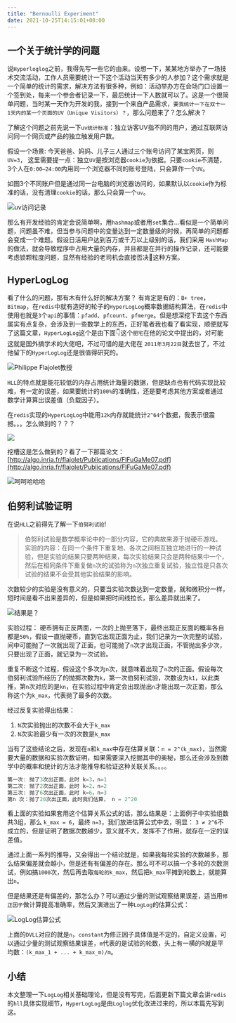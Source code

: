 ```yaml
---
title: "Bernoulli Experiment"
date: 2021-10-25T14:15:01+08:00
---
```


## 一个关于统计学的问题
说`Hyperloglog`之前，我得先写一些它的由来。设想一下，某某地方举办了一场技术交流活动，工作人员需要统计一下这个活动当天有多少的人参加？这个需求就是一个简单的统计的需求，解决方法有很多种，例如：活动举办方在会场门口设置一个签到处，每来一个参会者记录一下，最后统计一下人数就可以了。这是一个很简单问题，当时某一天作为开发的我，接到一个来自产品需求，`要我统计一下在双十一1天内的某一个页面的UV（Unique Visitors）？`，那么问题来了？怎么解决？


了解这个问题之前先说一下`uv统计标准`：独立访客UV指不同的用户，通过互联网访问同一个网页或产品的独立触发用户数。

假设一个场景: 今天爸爸、妈妈、儿子三人通过三个账号访问了某宝网页，则`UV=3`，
这里需要提一点：独立`UV`是按浏览器`cookie`为依据。只要`cookie`不清楚，3个人在`0:00—24:00`内用同一个浏览器不同的账号登陆，只会算作一个`UV`。

如图3个不同账户但是通过同一台电脑的浏览器访问的，如果默认以`cookie`作为标准的话，没有清理`cookie`的话，那么只会算一个`uv`。

![uv访问记录](https://tva1.sinaimg.cn/large/008i3skNgy1gvn6plcne8j60gx0ab0t602.jpg)

那么有开发经验的肯定会说简单啊，用`hashmap`或者用`set`集合...看似是一个简单问题，问题虽不难，但当参与问题中的变量达到一定数量级的时候，再简单的问题都会变成一个难题。假设日活用户达到百万或千万以上级别的话，我们采用 `HashMap` 的做法，就会导致程序中占用大量的内存，并且都是在并行的操作记录，还可能要考虑锁颗粒度问题，显然有经验的老司机会直接否决🙅这种方案。

## HyperLogLog 

看了什么的问题，那有木有什么好的解决方案？ 有肯定是有的：`B+ tree`，`Bitmap`，在`redis`中就有造好的轮子的`HyperLogLog`概率数据结构算法，在`redis`中使用也就是`3`个`api`的事情：`pfadd`、`pfcount`、`pfmerge`。但是想深挖下去这个东西属实有点复杂，会涉及到一些数学上的东西，正好笔者我也看了看实现，顺便就写了这篇文章，`HyperLogLog`这个是由下面👇这个`肥宅`在他的论文中提出的，对可能这就是国外搞学术的大佬吧，不过可惜的是大佬在 `2011年3月22日`就去世了，不过他留下的`HyperLogLog`还是很值得研究的。

![Philippe Flajolet教授](https://tva1.sinaimg.cn/large/008i3skNgy1gvn7lmdwfaj605e0773yj02.jpg)

`HLL`的特点就是能花较低的内存占用统计海量的数据，但是缺点也有代码实现比较难，有一定的误差，如果要统计的`100%`的准确性，还是要考虑其他方案或者通过数学计算算出误差值（负载因子）。

在`redis`实现的`HyperLogLog`中能用`12k`内存就能统计`2^64`个数据，我表示很震撼。。。怎么做到的？？？

![](https://tva1.sinaimg.cn/large/008i3skNgy1gvn8x0umjvj60ck0b4aai02.jpg)

挖槽这是怎么做到的？看了一下那篇论文：[http://algo.inria.fr/flajolet/Publications/FlFuGaMe07.pdf](http://algo.inria.fr/flajolet/Publications/FlFuGaMe07.pdf)

![呵呵哈哈哈](https://tva1.sinaimg.cn/large/008i3skNgy1gvn95nc0o8j60k010jtbc02.jpg)

## 伯努利试验证明

在说`HLL`之前得先了解一下`伯努利试验`!

> 伯努利试验是数学概率论中的一部分内容，它的典故来源于抛硬币游戏。 实验的内容：在同一个条件下重复地、各次之间相互独立地进行的一种试验，但是实验的结果只要两种结果，每次实验结果只会是两种结果中一个，然后在相同条件下重复做`n`次的试验称为`n`次独立重复试验，独立性是只各次试验的结果不会受其他实验结果的影响。

次数较少的实验是没有意义的，只要当实验次数达到一定数量，就和微积分一样，短时间是看不出来差异的，但是如果把时间线拉长，那么差异就出来了。

![结果是？](https://tva1.sinaimg.cn/large/008i3skNgy1gvn9weyz9pg609o05ggp202.gif)

实验过程： 硬币拥有正反两面，一次的上抛至落下，最终出现正反面的概率各自都是`50%`，假设一直抛硬币，直到它出现正面为止，我们记录为一次完整的试验，间中可能抛了一次就出现了正面，也可能抛了`n`次才出现正面，不管抛出多少次，只要出现了正面，就记录为一次试验。

重复不断这个过程，假设这个多次为`n`次，就意味着出现了`n`次的正面。假设每次伯努利试验所经历了的抛掷次数为`k`，第一次伯努利试验，次数设为`k1`，以此类推，第`n`次对应的是`kn`，在实验过程中肯定会出现抛出`n`才能出现一次正面，那么称这个为`k_max`，代表抛了最多的次数。

经过反复实验得出结果：

1. `N`次实验抛出的次数不会大于`k_max`
2. `N`次实验最少有一次的次数是`k_max`

当有了这些结论之后，发现在`n`和`k_max`中存在估算关联：`n = 2^(k_max)`，当然需要大量的数据和实验次数证明，如果需要深入挖掘其中的奥秘，那么还会涉及到数学中的概率和统计的方法才能推导和验证这种关联关系。。。。

```go
第一次: 抛了3次出正面，此时 k=3，n=1
第二次: 抛了2次出正面，此时 k=2，n=2
第三次: 抛了6次出正面，此时 k=6，n=3
第n 次：抛了20次出正面，此时我们估算， n = 2^20
```

看上面的实验如果套用这个估算关系公式的话，那么结果是：上面例子中实验组数共3组，那么 `k_max = 6`，最终 `n=3`，我们放进估算公式中去，明显： `3 ≠ 2^6`不成立的，但是证明了数据次数越少，意义就不大，发挥不了作用，就存在一定的误差值。

通过上面一系列的推导，又会得出一个结论就是，如果我每轮实验的次数越多，那么结果偏差就会越小，但是还有有偏差的存在。那么可不可以搞一个多轮的次数测试，例如搞`1000`次，然后再去取`每轮的k_max`，然后把`k_max`平摊到轮数上，就能算出`n`。

但是结果还是有偏差的，那怎么办？可以通过少量的测试观察结果误差，适当用`修正因子`做计算提高准确率，然后又演进出了一种`LogLog`的估算公式：

![LogLog估算公式](https://tva1.sinaimg.cn/large/008i3skNgy1gvnavkzk30j60gu03c0sm02.jpg)

上面的`DVLL`对应的就是`n`，`constant`为修正因子具体值是不定的，自定义设置，可以通过少量的测试观察结果误差，`m`代表的是试验的轮数，头上有一横的R就是平均数：`(k_max_1 + ... + k_max_m)/m`。

## 小结
本文整理一下`LogLog`相关基础理论，但是没有写完，后面更新下篇文章会讲`redis`的`hll`具体实现细节，`HyperLogLog`是由`Loglog`优化改进过来的，所以本篇先写到这。
